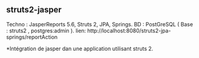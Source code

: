 ## struts2-jasper
Techno : JasperReports 5.6, Struts 2, JPA, Springs. 
BD : PostGreSQL (  Base : struts2 , postgres:admin ).
lien: http://localhost:8080/struts2-jpa-springs/reportAction


*Intégration de jasper dan une application utilisant struts 2.



